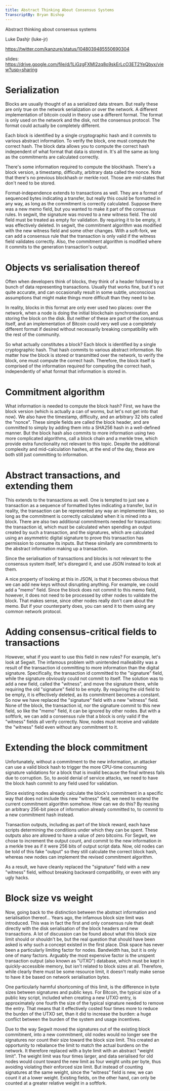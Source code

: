 ```yaml
---
title: Abstract Thinking About Consensus Systems
TranscriptBy: Bryan Bishop
---
```


Abstract thinking about consensus systems

Luke Dashjr (luke-jr)

<https://twitter.com/kanzure/status/1048039485550690304>

slides: <https://drive.google.com/file/d/1LiGzgFXMI2zq8o9skErLcO3ET2YeQbyx/view?usp=sharing>

# Serialization

Blocks are usually thought of as a serialized data stream. But really these are only true on the network serialization or over the network. A different implementation of bitcoin could in theory use a different format. The format is only used on the network and the disk, not the consensus protocol. The format could actually be completely different.

Each block is identified by a single cryptographic hash and it commits to various abstract information. To verify the block, one must compute the correct hash. The block data allows you to compute the correct hash independent of what format that data is stored in. It's all the same as long as the commitments are calculated correctly.

There's some information required to compute the blockhash. There's a block version, a timestamp, difficulty, arbitrary data called the nonce. Note that there's no previous blockhash or merkle root. Those are mid-states that don't need to be stored.

Format-independence extends to transactions as well. They are a format of sequenced bytes indicating a transfer, but really this could be formatted in any way, as long as the commitment is correctly calculated. Suppose there was a new memo field, but you wanted to make it part of the consensus rules. In segwit, the signature was moved to a new witness field. The old field must be treated as empty for validation. By requiring it to be empty, it was effectively deleted. In segwit, the commitment algorithm was modified with the new witness field and some other changes. With a soft-fork, we can add a consensus rule that the transaction is only valid if the witness field validates correctly. Also, the commitment algorithm is modified where it commits to the generation transaction's output.

# Objects vs serialisation thereof

Often when developers think of blocks, they think of a header followed by a bunch of data representing transactions.
Usually that works fine, but it's not quite accurate, and can occasionally result in some subtle, unconscious assumptions that might make things more difficult than they need to be.

In reality, blocks in this format are only ever used two places: over the network, when a node is doing the initial blockchain synchronisation, and storing the block on the disk.
But neither of these are part of the consensus itself, and an implementation of Bitcoin could very well use a completely different format if desired without necessarily breaking compatibility with the rest of the community.

So what actually constitutes a block? Each block is identified by a single cryptographic hash.
That hash commits to various abstract information.
No matter how the block is stored or transmitted over the network, to verify the block, one must compute the correct hash.
Therefore, the block itself is comprised of the information required for computing the correct hash, independently of what format that information is stored in.

# Commitment algorithm

What information is needed to compute the block hash?
First, we have the block version (which is actually a can of worms, but let's not get into that now).
We also have the timestamp, difficulty, and an arbitrary 32 bits called the "nonce".
These simple fields are called the block header, and are committed to simply by adding them into a SHA256 hash in a well-defined manner.
But the block hash also commits to more information using two more complicated algorithms, call a block chain and a merkle tree, which provide extra functionality not relevant to this topic.
Despite the additional complexity and mid-calculation hashes, at the end of the day, these are both still just committing to information.

# Abstract transactions, and extending them

This extends to the transactions as well.
One is tempted to just see a transaction as a sequence of formatted bytes indicating a transfer, but in reality, the transaction can be represented any way an implementer likes, so long as the commitment is correctly calculated when it is mined into a block.
There are also two additional commitments needed for transactions: the transaction id, which must be calculated when spending an output created by such a transaction, and the signatures, which are calculated using an asymmetric digital signature to prove this transaction has permission to consume its inputs. But these similarly are commitments to the abstract information making up a transaction.

Since the serialisation of transactions and blocks is not relevant to the consensus system itself, let's disregard it, and use JSON instead to look at them.
<slide>

A nice property of looking at this in JSON, is that it becomes obvious that we can add new keys without disrupting anything.
For example, we could add a "memo" field.
<slide>
Since the block does not commit to this memo field, however, it does not need to be processed by other nodes to validate the block.
That makes sense, since other nodes really don't care about the memo.
But if your counterparty does, you can send it to them using any common network protocol.

# Adding consensus-critical fields to transactions

However, what if you want to use this field in new rules?
For example, let's look at Segwit.
The infamous problem with unintended malleability was a result of the transaction id committing to more information than the digital signature.
Specifically, the transaction id committed to the "signature" field, while the signature obviously could not commit to itself.
The solution was to add a new field, called the "witness", and move the signature there, while requiring the old "signature" field to be empty.
By requiring the old field to be empty, it is effectively deleted, as its commitment becomes a constant.
<slide>
So now we have replaced the "signature" field with a new "witness" field.
None of the block, the transaction id, nor the signature commit to this new field, so like the "memo" field, it can be ignored by other nodes.
But with a softfork, we can add a consensus rule that a block is only valid if the "witness" fields all verify correctly.
Now, nodes must receive and validate the "witness" field even without any commitment to it.

# Extending the block commitment

Unfortunately, without a commitment to the new information, an attacker can use a valid block hash to trigger the more CPU-time consuming signature validations for a block that is invalid because the final witness fails due to corruption.
So, to avoid denial of service attacks, we need to have the block hash commit to any field used for validation.

Since existing nodes already calculate the block's commitment in a specific way that does not include this new "witness" field, we need to extend the current commitment algorithm somehow.
How can we do this? By reusing an arbitrary 256-bit piece of information already committed to, to commit to a new commitment hash instead.

Transaction outputs, including as part of the block reward, each have scripts determining the conditions under which they can be spent.
These outputs also are allowed to have a value of zero bitcoins.
For Segwit, we chose to increment the output count, and commit to the new information in a merkle tree as if it were 256 bits of output script data.
Now, old nodes can be told of this fake "output" so they still calculate the correct block hash, whereas new nodes can implement the revised commitment algorithm.

As a result, we have cleanly replaced the "signature" field with a new "witness" field, without breaking backward compatibility, or even with any ugly hacks.

# Block size vs weight

Now, going back to the distinction between the abstract information and serialisation thereof...
Years ago, the infamous block size limit was introduced.
This was in fact the first and only consensus rule that dealt directly with the disk serialisation of the block headers and new transactions.
A lot of discussion can be found about what this block size limit should or shouldn't be, but the real question that should have been asked is why such a concept existed in the first place.
Disk space has never been a particularly limiting factor for nodes.
Bandwidth has, but it is only one of many factors.
Arguably the most expensive factor is the unspent transaction output (also known as "UTXO") database, which must be kept in quickly-accessible memory, but isn't related to block sizes at all.
Therefore, while clearly there must be some resource limit, it doesn't really make sense to have it be based on network serialisation bytes.

One particularly harmful shortcoming of this limit, is the difference in byte sizes between signatures and public keys.
For Bitcoin, the typical size of a public key script, included when creating a new UTXO entry, is approximately one fourth the size of the typical signature needed to remove the entry.
That means that it effectively costed four times more to reduce the burden of the UTXO set, than it did to increase the burden:
a huge conflict between the burden of the system and usage incentives.

Due to the way Segwit moved the signatures out of the existing block commitment, into a new commitment, old nodes would no longer see the signatures nor count their size toward the block size limit.
This created an opportunity to rebalance the limit to match the actual burdens on the network.
It therefore replaced with a byte limit with an abstract "weight limit".
The weight limit was four times larger, and data serialised for old nodes would count toward the new limit as four weight units per byte, thus avoiding violating their enforced size limit.
But instead of counting signatures at the same weight, since the “witness” field is new, we can count it at a lower weight.
Existing fields, on the other hand, can only be counted at a greater relative weight in a softfork.




